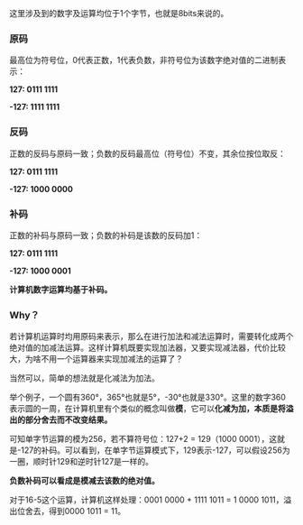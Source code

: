 这里涉及到的数字及运算均位于1个字节，也就是8bits来说的。

### 原码

最高位为符号位，0代表正数，1代表负数，非符号位为该数字绝对值的二进制表示：

**127: 0111 1111**

**-127: 1111 1111**



### 反码

正数的反码与原码一致；负数的反码最高位（符号位）不变，其余位按位取反：

**127: 0111 1111**

**-127: 1000 0000**



### 补码

正数的补码与原码一致；负数的补码是该数的反码加1：

**127: 0111 1111**

**-127: 1000 0001**



**计算机数字运算均基于补码。**

### Why？

若计算机运算时均用原码来表示，那么在进行加法和减法运算时，需要转化成两个绝对值的加减法运算。这样计算机既要实现加法器，又要实现减法器，代价比较大，为啥不用一个运算器来实现加减法的运算了？

当然可以，简单的想法就是化减法为加法。

举个例子，一个圆有360°，365°也就是5°，-30°也就是330°。这里的数字360表示圆的一周，在计算机里有个类似的概念叫做**模**，它可以**化减为加，本质是将溢出的部分舍去而不改变结果。**

可知单字节运算的模为256，若不算符号位：127+2 = 129（1000 0001），这就是-127的补码。可以看到，在单字节运算模式下，129表示-127，可以假设256为一圈，顺时针129和逆时针127是一样的。

**负数补码可以看成是模减去该数的绝对值。**

对于16-5这个运算，计算机这样处理：0001 0000 + 1111 1011 = 1 0000 1011，溢出位舍去，得到0000 1011 = 11。